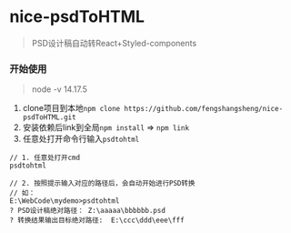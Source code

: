 # nice-psdToHTML
> PSD设计稿自动转React+Styled-components

### 开始使用
> node -v 14.17.5
1. clone项目到本地`npm clone https://github.com/fengshangsheng/nice-psdToHTML.git`
2. 安装依赖后link到全局`npm install`  => `npm link`
3. 任意处打开命令行输入`psdtohtml`
```
// 1. 任意处打开cmd
psdtohtml

// 2. 按照提示输入对应的路径后，会自动开始进行PSD转换
// 如：
E:\WebCode\mydemo>psdtohtml
? PSD设计稿绝对路径： Z:\aaaaa\bbbbbb.psd
? 转换结果输出目标绝对路径:  E:\ccc\ddd\eee\fff

```
 
